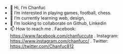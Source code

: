 - 👋 Hi, I’m Chanfuc
- 👀 I’m interested in playing games, football, chess.
- 🌱 I’m currently learning web, design, 
- 💞️ I’m looking to collaborate on Github, Linkedin
- 📫 How to reach me 
    . Facebook: https://www.facebook.com/chanfuccute
    . Instagram: https://www.instagram.com/chanfucc/
    . Twitter: https://twitter.com/Chanfuc812

<!---
Chanfuc812/Chanfuc812 is a ✨ special ✨ repository because its `README.md` (this file) appears on your GitHub profile.
You can click the Preview link to take a look at your changes.
--->
